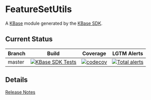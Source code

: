 # FeatureSetUtils
A [KBase](https://kbase.us) module generated by the [KBase SDK](https://github.com/kbase/kb_sdk).

## Current Status

| Branch  | Build                                                              | Coverage                                                                         | LGTM Alerts                                                     |
| ------- | ------------------------------------------------------------------ | -------------------------------------------------------------------------------- | --------------------------------------------------------------- |
| master  | [![KBase SDK Tests](https://github.com/kbaseapps/FeatureSetUtils/workflows/KBase%20SDK%20Tests/badge.svg)](https://github.com/kbaseapps/FeatureSetUtils/actions?query=workflow%3A%22KBase+SDK+Tests%22)  | [![codecov](https://codecov.io/gh/kbaseapps/FeatureSetUtils/branch/master/graph/badge.svg)](https://codecov.io/gh/kbaseapps/FeatureSetUtils)  | [![Total alerts](https://img.shields.io/lgtm/alerts/g/kbaseapps/FeatureSetUtils.svg?logo=lgtm&logoWidth=18)](https://lgtm.com/projects/g/kbaseapps/FeatureSetUtils/alerts/)  |




## Details


[Release Notes](RELEASE_NOTES.md)
